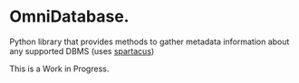 # OmniDatabase.

Python library that provides methods to gather metadata information about any supported DBMS (uses [spartacus](https://github.com/wind39/spartacus))

This is a Work in Progress.

